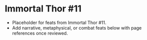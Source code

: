 # Immortal Thor #11

- Placeholder for feats from Immortal Thor #11.
- Add narrative, metaphysical, or combat feats below with page references once reviewed.